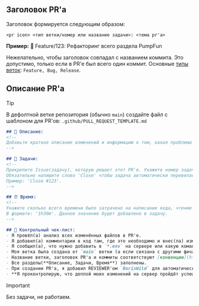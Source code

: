 ## Заголовок PR'a
Заголовок формируется следующим образом:
```
<pr icon> <тип ветки/номер или название задачи>: <тема pr'a>
```
**Пример:** 🔀 Feature/123: Рефакторинг всего раздела PumpFun

Нежелательно, чтобы заголовок совпадал с названием коммита. Это допустимо, только если в PR'e был всего один коммит. Основные [типы веток](https://github.com/delaemit/Conventions/blob/main/git/branch-conv.md#2-temporary-branches-%D0%B2%D1%80%D0%B5%D0%BC%D0%B5%D0%BD%D0%BD%D1%8B%D0%B5-%D0%B2%D0%B5%D1%82%D0%BA%D0%B8): `Feature, Bug, Release`.



## Описание PR'a

>[!TIP]
>В дефолтной ветке репозитория (обычно `main`) создайте файл с шаблоном для PR'ов:
`.github/PULL_REQUEST_TEMPLATE.md`

```md
## 📝 Описание:
<!--
Добавьте краткое описание изменений и информацию о том, какая проблема решена или какой функционал был добавлен.
-->

## 📂 Задачи: 
<!--
Прикрепите Issue(задачу), которую решает этот PR'e. Укажите номер задачи из GitHub Projects.
Обязательно напишите слово 'Close' чтобы задача автоматически перевеласт в статус Done.
Пример: 'Close #123'.
-->

## ⏰ Время: 
<!--
Укажите сколько всего времени было затрачено на написание кода, чтение документации, тестирование и т.п.
В формате: '1h30m'. Данное значение будет добавлено в задачу.
-->

## 🥇 Контрольный чек-лист:
- Я провёл(а) анализ всех изменённых файлов в PR'e.
- Я добавил(а) комментарии в код там, где это необходимо и внес(ла) изменения в документацию (`readme.md`, `swagger` и т.п.).
- Я сообщил(а), что нужно добавить в `*.env` на сервере или какую команду запустить после деплоя.
- Моя ветка была создана от `main` ветки (a если связана с другими фичами в разработке, то с `dev`).
- Название ветки, заголовок PR'a и коммиты соответствуют [конвенции](https://github.com/delaemit/Conventions).
- Все разделы(**Описание, Задачи, Время**) заполнены.
- При создании PR'a, я добавил REVIEWER'ом `BorisWild` для автоматического код ревью от Codex Open AI.
- **Я проконтролирую, что деплой моих изменений на сервер пройдёт успешно.**
```

>[!IMPORTANT]
>Без задачи, не работаем.



